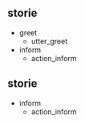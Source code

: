 ## storie
* greet
    - utter_greet
* inform
    - action_inform

## storie
* inform
    - action_inform

